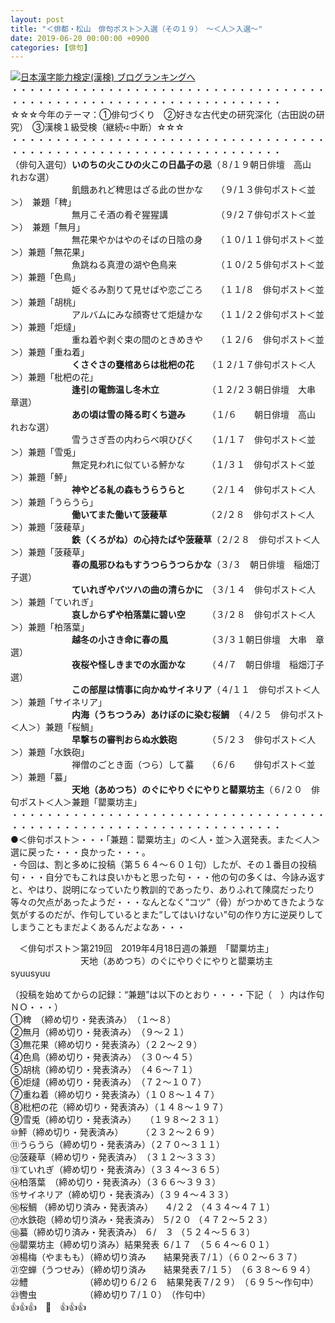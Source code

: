 ```yaml
---
layout: post
title: "＜俳都・松山　俳句ポスト＞入選（その１９）　～＜人＞入選～"
date: 2019-06-20 00:00:00 +0900
categories: [俳句]
---
```


[![](/syuusyuu9701/assets/images/＜俳都・松山-俳句ポスト＞入選（その１９）-～＜人＞入選～-br_c_3028_1.gif)](http://blog.with2.net/link.php?1659096:3028 "日本漢字能力検定(漢検) ブログランキングへ")[日本漢字能力検定(漢検) ブログランキングへ](http://blog.with2.net/link.php?1659096:3028)  
・・・・・・・・・・・・・・・・・・・・・・・・・・・・・・・・・・・・・・・・・・・・・・・・・・・・・・・・・・・・・・・・・・・  
☆☆☆今年のテーマ：①俳句づくり　②好きな古代史の研究深化（古田説の研究）　③漢検１級受検（継続➪中断）☆☆☆  
・・・・・・・・・・・・・・・・・・・・・・・・・・・・・・・・・・・・・・・・・・・・・・・・・・・・・・・・・・・・・・・・・・・  
（俳句入選句）**いのちの火こひの火この日晶子の忌**（８/１９朝日俳壇　高山　れおな選）  
　　　　　　　飢餓あれど稗思はざる此の世かな　　（９/１３俳句ポスト＜並＞）　兼題「稗」  
　　　　　　　無月こそ酒の肴ぞ猩猩講　　　　　　（９/２７俳句ポスト＜並＞）　兼題「無月」  
　　　　　　　無花果やかはやのそばの日陰の身　　（１０/１１俳句ポスト＜並＞）兼題「無花果」  
　　　　　　　魚跳ねる真澄の湖や色鳥来　　　　　（１０/２５俳句ポスト＜並＞）兼題「色鳥」  
　　　　　　　姫ぐるみ割りて見せばや恋ごころ　　（１１/８　俳句ポスト＜並＞）兼題「胡桃」  
　　　　　　　アルバムにみな顔寄せて炬燵かな　　（１１/２２俳句ポスト＜並＞）兼題「炬燵」　  
　　　　　　　重ね着や剥ぐ束の間のときめきや　　（１２/６　俳句ポスト＜並＞）兼題「重ね着」  
　　　　　　　**くさぐさの甕棺あらは枇杷の花**　　（１２/１７俳句ポスト＜人＞）兼題「枇杷の花」  
　　　　　　　**逢引の電飾温し冬木立**　　　　　　（１２/２３朝日俳壇　大串　章選）  
　　　　　　　**あの頃は雪の降る町くち遊み**　　　（１/６　　朝日俳壇　高山　れおな選）  
　　　　　　　雪うさぎ吾の内わらべ唄ひびく　　（１/１７　俳句ポスト＜並＞）兼題「雪兎」  
　　　　　　　無定見われに似ている鮃かな　　　（１/３１　俳句ポスト＜並＞）兼題「鮃」  
　　　　　　　**神やどる糺の森もうらうらと**　　　（２/１４　俳句ポスト＜人＞）兼題「うらうら」  
　　　　　　　**働いてまた働いて菠薐草**　　　　　（２/２８　俳句ポスト＜人＞）兼題「菠薐草」  
　　　　　　　**鉄（くろがね）の心持たばや菠薐草**（２/２８　俳句ポスト＜人＞）兼題「菠薐草」  
　　　　　　　**春の風邪ひねもすうつらうつらかな**（３/３　朝日俳壇　稲畑汀子選）  
　　　　　　　**ていれぎやバツハの曲の清らかに**　（３/１４　俳句ポスト＜人＞）兼題「ていれぎ」  
　　　　　　　**哀しからずや柏落葉に碧い空**　　　（３/２８　俳句ポスト＜人＞）兼題「柏落葉」  
　　　　　　　**越冬の小さき命に春の風**　　　　　（３/３１朝日俳壇　大串　章選）　　  
　　　　　　　**夜桜や怪しきまでの水面かな**　　　（４/７　朝日俳壇　稲畑汀子選）  
　　　　　　　**この部屋は情事に向かぬサイネリア**（４/１１　俳句ポスト＜人＞）兼題「サイネリア」  
　　　　　　　**内海（うちつうみ）あけぼのに染む桜鯛**　（４/２５　俳句ポスト＜人＞）兼題「桜鯛」  
　　　　　　　**早撃ちの審判おらぬ水鉄砲**　　　　（５/２３　俳句ポスト＜人＞）兼題「水鉄砲」  
　　　　　　　禅僧のごとき面（つら）して蟇　　（６/６　　俳句ポスト＜並＞）兼題「蟇」  
　　　　　　　**天地（あめつち）のぐにやりぐにやりと罌粟坊主**（６/２０　俳句ポスト＜人＞兼題「罌粟坊主」  
・・・・・・・・・・・・・・・・・・・・・・・・・・・・・・・・・・・・・・・・・・・・・・・・・・・・・・・・・・・・・・・・・・・  
●＜俳句ポスト＞・・・「兼題：罌粟坊主」の＜人・並＞入選発表。また＜人＞選に戻った・・・良かった・・・。  
・今回は、割と多めに投稿（第５６４～６０１句）したが、その１番目の投稿句・・・自分でもこれは良いかもと思った句・・・他の句の多くは、今詠み返すと、やはり、説明になっていたり教訓的であったり、ありふれて陳腐だったり等々の欠点があったようだ・・・なんとなく“コツ”（骨）がつかめてきたような気がするのだが、作句しているとまた“してはいけない”句の作り方に逆戻りしてしまうこともまだよくあるんだよなあ・・・  
  
　＜俳句ポスト＞第219回　2019年4月18日週の兼題　「罌粟坊主」  
　　　　　　　　天地（あめつち）のぐにやりぐにやりと罌粟坊主　　syuusyuu　　　　　　　  
  
（投稿を始めてからの記録：“兼題”は以下のとおり・・・・下記（　）内は作句ＮＯ・・・）  
①稗　（締め切り・発表済み）　（１～８）  
②無月（締め切り・発表済み）　（９～２１）　  
③無花果（締め切り・発表済み）（２２～２９）　  
④色鳥（締め切り・発表済み）　（３０～４５）　　  
⑤胡桃（締め切り・発表済み）　（４６～７１）  
⑥炬燵（締め切り・発表済み）　（７２～１０７）  
⑦重ね着（締め切り・発表済み）（１０８～１４７）  
⑧枇杷の花（締め切り・発表済み）（１４８～１９７）　  
⑨雪兎（締め切り・発表済み）　　（１９８～２３１）  
⑩鮃（締め切り・発表済み）　　　（２３２～２６９）  
⑪うらうら（締め切り・発表済み）（２７０～３１１）  
⑫菠薐草（締め切り・発表済み）　（３１２～３３３）　  
⑬ていれぎ（締め切り・発表済み）（３３４～３６５）  
⑭柏落葉　（締め切り・発表済み）（３６６～３９３）  
⑮サイネリア（締め切り・発表済み）（３９４～４３３）  
⑯桜鯛 （締め切り済み・発表済み） 　４/２２ （４３４～４７１）  
⑰水鉄砲（締め切り済み・発表済み） ５/２０ （４７２～５２３）  
⑱蟇（締め切り済み・発表済み） ６/　３ （５２４～５６３）　  
⑲罌粟坊主（締め切り済み）結果発表 ６/１７　（５６４～６０１）  
⑳楊梅（やまもも）（締め切り済み　　結果発表７/１）（６０２～６３７）　  
㉑空蝉（うつせみ）（締め切り済み　　結果発表７/１５）　（６３８～６９４）  
㉒鱧　　　　　　　（締め切り６/２６　結果発表７/２９）　（６９５～作句中）  
㉓轡虫　　　　　　（締め切り７/１０）　（作句中）  
👍👍👍　🐖　👍👍👍　